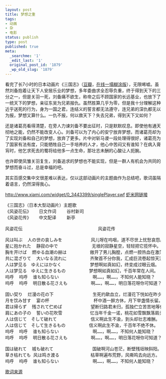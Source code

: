 ```yaml
---
layout: post
title: 梦想之重
tags:
- 动画
- 杂
- 电影
status: publish
type: post
published: true
meta:
  _searchme: '1'
  _edit_last: '1'
  original_post_id: '1879'
  _wp_old_slug: '1879'
---
```

看完了长7小时的日本动画片《三国志》（<a href="http://movie.douban.com/doulist/828471/">豆瓣</a>，<a href="6.cn/playlist/440">在线一塌糊涂版</a>），无限唏嘘。虽然刘备抱着让天下人安居乐业的梦想，多年委曲求全忍辱负重，终于得到天下的三分之一，但是关羽一死，刘备痛不欲生，称帝之后不顾国家的长远基业，也放下了一统天下的梦想，亲征东吴为兄弟报仇。虽然胜算几乎为零，但是我十分理解这种近乎送死的行为，身为一国之君，连结义的誓言都无法遵守，连兄弟的深仇都无以为报，梦想又算什么。一仇不报，何以救天下？失去兄弟，得到天下又如何？

还是诸葛亮看得清楚，在旁人力谏刘备不要出征时，只是默默叹息。即使他有通天彻地之能，仍然不能改变人心。刘备可以为了内心的安宁放弃梦想，而诸葛亮却为了实现刘备和自己的梦想，放弃了更多。片中对斩马谡一段处理得很好，诸葛亮为了国家有法有度，只能牺牲自己一手培养的人才，他心中苦闷又有谁知？在病入膏肓时，他乞求死去的蜀将给他多一点生命，那壮志未酬的心酸让人扼腕。

也许即使凤雏关羽复生，刘备追求的梦想也不能实现，但是一群人有机会为共同的梦想而奋斗过，总是幸福的吧。

其实百感交集中文很差难以表达，仅以这部动画片的主题曲作为总结吧，歌词虽隔着语言，仍然深得我心。

<a href="http://www.xiami.com/widget/0_3443399/singlePlayer.swf">http://www.xiami.com/widget/0_3443399/singlePlayer.swf</a>
<a href="http://www.xiami.com/song/3443399">虾米网链接</a>
<pre>《三国志》（日本大型动画片）主题歌 
《风姿花伝》   日文作词    谷村新司  
《风姿花传》   中文配译    新亭

风姿花伝                             风姿花传                 

风は叫ぶ  人の世の哀しみを           风儿呀在呜咽，道不尽世上忧愁哀怨。
星に抱かれた  静寂の中で             无垠的寂静星空，轻轻把它揽怀中。
胸を开けば  燃ゆる血潮の赫は         敞开了男儿胸膛，点燃一腔热血在激荡。  
共に混ざりて  大いなる流れに         齐聚首不分你我，汇成巨流卷起惊天浪！ 
人は梦见る　ゆえにはかなく           梦想啊如真如幻，终变成过眼云烟。
人は梦见る　ゆえに生きるもの         梦想啊如真如幻，千百年常在人间。  
呜呼  呜呼  谁も知らない             啊……，啊……，不知何人能知晓？  
呜呼  呜呼  明日散る花さえも         啊……，啊……，明日落花呀你可知道？ 

固い契り  烂漫の花の下               生死约歃血立，烂漫花下恍如在昨夕。 
月を饮み甘す  宴の杯                 杯中酒一醉方休，月下举盏情长留。    
君は帰らず  残されて伫めば           望断归路君未归，孤独伫立苦苦地等候。  
肩にあの子の  誓いの花吹雪 　        忆当年千金一诺，桃花如雪飘飘落肩头。
人は信じて　そして破れて             信义啊此生不渝，到头却壮志难酬。
人は信じて　そして生きるもの         信义啊此生不渝，千百年不绝不休。  
呜呼  呜呼  谁も知らない             啊……，啊……，不知何人能知晓？ 
呜呼  呜呼  明日散る花さえも         啊……，啊……，明日落花呀你可知道？  

国は破れて  城も破れて               国破啊河山苍茫，断壁残垣映斜阳。 
草き枯れても 风は鸣き渡る            枯草啊遍布荒野，风嘶鸣去向远方。
呜呼  呜呼  谁も知らない             啊……，啊……，不知何人能知晓？</pre>
<a href="http://tieba.baidu.com/f?kz=280732610">歌词来源</a>